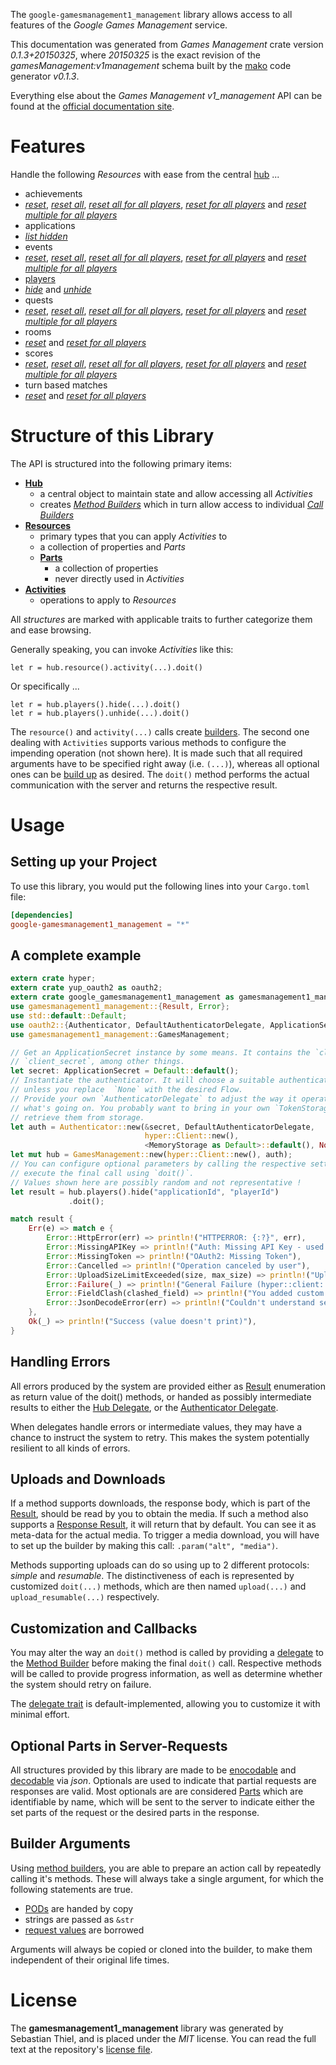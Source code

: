 <!---
DO NOT EDIT !
This file was generated automatically from 'src/mako/api/README.md.mako'
DO NOT EDIT !
-->
The `google-gamesmanagement1_management` library allows access to all features of the *Google Games Management* service.

This documentation was generated from *Games Management* crate version *0.1.3+20150325*, where *20150325* is the exact revision of the *gamesManagement:v1management* schema built by the [mako](http://www.makotemplates.org/) code generator *v0.1.3*.

Everything else about the *Games Management* *v1_management* API can be found at the
[official documentation site](https://developers.google.com/games/services).
# Features

Handle the following *Resources* with ease from the central [hub](http://byron.github.io/google-apis-rs/google-gamesmanagement1_management/struct.GamesManagement.html) ... 

* achievements
 * [*reset*](http://byron.github.io/google-apis-rs/google-gamesmanagement1_management/struct.AchievementResetCall.html), [*reset all*](http://byron.github.io/google-apis-rs/google-gamesmanagement1_management/struct.AchievementResetAllCall.html), [*reset all for all players*](http://byron.github.io/google-apis-rs/google-gamesmanagement1_management/struct.AchievementResetAllForAllPlayerCall.html), [*reset for all players*](http://byron.github.io/google-apis-rs/google-gamesmanagement1_management/struct.AchievementResetForAllPlayerCall.html) and [*reset multiple for all players*](http://byron.github.io/google-apis-rs/google-gamesmanagement1_management/struct.AchievementResetMultipleForAllPlayerCall.html)
* applications
 * [*list hidden*](http://byron.github.io/google-apis-rs/google-gamesmanagement1_management/struct.ApplicationListHiddenCall.html)
* events
 * [*reset*](http://byron.github.io/google-apis-rs/google-gamesmanagement1_management/struct.EventResetCall.html), [*reset all*](http://byron.github.io/google-apis-rs/google-gamesmanagement1_management/struct.EventResetAllCall.html), [*reset all for all players*](http://byron.github.io/google-apis-rs/google-gamesmanagement1_management/struct.EventResetAllForAllPlayerCall.html), [*reset for all players*](http://byron.github.io/google-apis-rs/google-gamesmanagement1_management/struct.EventResetForAllPlayerCall.html) and [*reset multiple for all players*](http://byron.github.io/google-apis-rs/google-gamesmanagement1_management/struct.EventResetMultipleForAllPlayerCall.html)
* [players](http://byron.github.io/google-apis-rs/google-gamesmanagement1_management/struct.Player.html)
 * [*hide*](http://byron.github.io/google-apis-rs/google-gamesmanagement1_management/struct.PlayerHideCall.html) and [*unhide*](http://byron.github.io/google-apis-rs/google-gamesmanagement1_management/struct.PlayerUnhideCall.html)
* quests
 * [*reset*](http://byron.github.io/google-apis-rs/google-gamesmanagement1_management/struct.QuestResetCall.html), [*reset all*](http://byron.github.io/google-apis-rs/google-gamesmanagement1_management/struct.QuestResetAllCall.html), [*reset all for all players*](http://byron.github.io/google-apis-rs/google-gamesmanagement1_management/struct.QuestResetAllForAllPlayerCall.html), [*reset for all players*](http://byron.github.io/google-apis-rs/google-gamesmanagement1_management/struct.QuestResetForAllPlayerCall.html) and [*reset multiple for all players*](http://byron.github.io/google-apis-rs/google-gamesmanagement1_management/struct.QuestResetMultipleForAllPlayerCall.html)
* rooms
 * [*reset*](http://byron.github.io/google-apis-rs/google-gamesmanagement1_management/struct.RoomResetCall.html) and [*reset for all players*](http://byron.github.io/google-apis-rs/google-gamesmanagement1_management/struct.RoomResetForAllPlayerCall.html)
* scores
 * [*reset*](http://byron.github.io/google-apis-rs/google-gamesmanagement1_management/struct.ScoreResetCall.html), [*reset all*](http://byron.github.io/google-apis-rs/google-gamesmanagement1_management/struct.ScoreResetAllCall.html), [*reset all for all players*](http://byron.github.io/google-apis-rs/google-gamesmanagement1_management/struct.ScoreResetAllForAllPlayerCall.html), [*reset for all players*](http://byron.github.io/google-apis-rs/google-gamesmanagement1_management/struct.ScoreResetForAllPlayerCall.html) and [*reset multiple for all players*](http://byron.github.io/google-apis-rs/google-gamesmanagement1_management/struct.ScoreResetMultipleForAllPlayerCall.html)
* turn based matches
 * [*reset*](http://byron.github.io/google-apis-rs/google-gamesmanagement1_management/struct.TurnBasedMatcheResetCall.html) and [*reset for all players*](http://byron.github.io/google-apis-rs/google-gamesmanagement1_management/struct.TurnBasedMatcheResetForAllPlayerCall.html)




# Structure of this Library

The API is structured into the following primary items:

* **[Hub](http://byron.github.io/google-apis-rs/google-gamesmanagement1_management/struct.GamesManagement.html)**
    * a central object to maintain state and allow accessing all *Activities*
    * creates [*Method Builders*](http://byron.github.io/google-apis-rs/google-gamesmanagement1_management/trait.MethodsBuilder.html) which in turn
      allow access to individual [*Call Builders*](http://byron.github.io/google-apis-rs/google-gamesmanagement1_management/trait.CallBuilder.html)
* **[Resources](http://byron.github.io/google-apis-rs/google-gamesmanagement1_management/trait.Resource.html)**
    * primary types that you can apply *Activities* to
    * a collection of properties and *Parts*
    * **[Parts](http://byron.github.io/google-apis-rs/google-gamesmanagement1_management/trait.Part.html)**
        * a collection of properties
        * never directly used in *Activities*
* **[Activities](http://byron.github.io/google-apis-rs/google-gamesmanagement1_management/trait.CallBuilder.html)**
    * operations to apply to *Resources*

All *structures* are marked with applicable traits to further categorize them and ease browsing.

Generally speaking, you can invoke *Activities* like this:

```Rust,ignore
let r = hub.resource().activity(...).doit()
```

Or specifically ...

```ignore
let r = hub.players().hide(...).doit()
let r = hub.players().unhide(...).doit()
```

The `resource()` and `activity(...)` calls create [builders][builder-pattern]. The second one dealing with `Activities` 
supports various methods to configure the impending operation (not shown here). It is made such that all required arguments have to be 
specified right away (i.e. `(...)`), whereas all optional ones can be [build up][builder-pattern] as desired.
The `doit()` method performs the actual communication with the server and returns the respective result.

# Usage

## Setting up your Project

To use this library, you would put the following lines into your `Cargo.toml` file:

```toml
[dependencies]
google-gamesmanagement1_management = "*"
```

## A complete example

```Rust
extern crate hyper;
extern crate yup_oauth2 as oauth2;
extern crate google_gamesmanagement1_management as gamesmanagement1_management;
use gamesmanagement1_management::{Result, Error};
use std::default::Default;
use oauth2::{Authenticator, DefaultAuthenticatorDelegate, ApplicationSecret, MemoryStorage};
use gamesmanagement1_management::GamesManagement;

// Get an ApplicationSecret instance by some means. It contains the `client_id` and 
// `client_secret`, among other things.
let secret: ApplicationSecret = Default::default();
// Instantiate the authenticator. It will choose a suitable authentication flow for you, 
// unless you replace  `None` with the desired Flow.
// Provide your own `AuthenticatorDelegate` to adjust the way it operates and get feedback about 
// what's going on. You probably want to bring in your own `TokenStorage` to persist tokens and
// retrieve them from storage.
let auth = Authenticator::new(&secret, DefaultAuthenticatorDelegate,
                              hyper::Client::new(),
                              <MemoryStorage as Default>::default(), None);
let mut hub = GamesManagement::new(hyper::Client::new(), auth);
// You can configure optional parameters by calling the respective setters at will, and
// execute the final call using `doit()`.
// Values shown here are possibly random and not representative !
let result = hub.players().hide("applicationId", "playerId")
             .doit();

match result {
    Err(e) => match e {
        Error::HttpError(err) => println!("HTTPERROR: {:?}", err),
        Error::MissingAPIKey => println!("Auth: Missing API Key - used if there are no scopes"),
        Error::MissingToken => println!("OAuth2: Missing Token"),
        Error::Cancelled => println!("Operation canceled by user"),
        Error::UploadSizeLimitExceeded(size, max_size) => println!("Upload size too big: {} of {}", size, max_size),
        Error::Failure(_) => println!("General Failure (hyper::client::Response doesn't print)"),
        Error::FieldClash(clashed_field) => println!("You added custom parameter which is part of builder: {:?}", clashed_field),
        Error::JsonDecodeError(err) => println!("Couldn't understand server reply - maybe API needs update: {:?}", err),
    },
    Ok(_) => println!("Success (value doesn't print)"),
}

```
## Handling Errors

All errors produced by the system are provided either as [Result](http://byron.github.io/google-apis-rs/google-gamesmanagement1_management/enum.Result.html) enumeration as return value of 
the doit() methods, or handed as possibly intermediate results to either the 
[Hub Delegate](http://byron.github.io/google-apis-rs/google-gamesmanagement1_management/trait.Delegate.html), or the [Authenticator Delegate](http://byron.github.io/google-apis-rs/google-gamesmanagement1_management/../yup-oauth2/trait.AuthenticatorDelegate.html).

When delegates handle errors or intermediate values, they may have a chance to instruct the system to retry. This 
makes the system potentially resilient to all kinds of errors.

## Uploads and Downloads
If a method supports downloads, the response body, which is part of the [Result](http://byron.github.io/google-apis-rs/google-gamesmanagement1_management/enum.Result.html), should be
read by you to obtain the media.
If such a method also supports a [Response Result](http://byron.github.io/google-apis-rs/google-gamesmanagement1_management/trait.ResponseResult.html), it will return that by default.
You can see it as meta-data for the actual media. To trigger a media download, you will have to set up the builder by making
this call: `.param("alt", "media")`.

Methods supporting uploads can do so using up to 2 different protocols: 
*simple* and *resumable*. The distinctiveness of each is represented by customized 
`doit(...)` methods, which are then named `upload(...)` and `upload_resumable(...)` respectively.

## Customization and Callbacks

You may alter the way an `doit()` method is called by providing a [delegate](http://byron.github.io/google-apis-rs/google-gamesmanagement1_management/trait.Delegate.html) to the 
[Method Builder](http://byron.github.io/google-apis-rs/google-gamesmanagement1_management/trait.CallBuilder.html) before making the final `doit()` call. 
Respective methods will be called to provide progress information, as well as determine whether the system should 
retry on failure.

The [delegate trait](http://byron.github.io/google-apis-rs/google-gamesmanagement1_management/trait.Delegate.html) is default-implemented, allowing you to customize it with minimal effort.

## Optional Parts in Server-Requests

All structures provided by this library are made to be [enocodable](http://byron.github.io/google-apis-rs/google-gamesmanagement1_management/trait.RequestValue.html) and 
[decodable](http://byron.github.io/google-apis-rs/google-gamesmanagement1_management/trait.ResponseResult.html) via *json*. Optionals are used to indicate that partial requests are responses 
are valid.
Most optionals are are considered [Parts](http://byron.github.io/google-apis-rs/google-gamesmanagement1_management/trait.Part.html) which are identifiable by name, which will be sent to 
the server to indicate either the set parts of the request or the desired parts in the response.

## Builder Arguments

Using [method builders](http://byron.github.io/google-apis-rs/google-gamesmanagement1_management/trait.CallBuilder.html), you are able to prepare an action call by repeatedly calling it's methods.
These will always take a single argument, for which the following statements are true.

* [PODs][wiki-pod] are handed by copy
* strings are passed as `&str`
* [request values](http://byron.github.io/google-apis-rs/google-gamesmanagement1_management/trait.RequestValue.html) are borrowed

Arguments will always be copied or cloned into the builder, to make them independent of their original life times.

[wiki-pod]: http://en.wikipedia.org/wiki/Plain_old_data_structure
[builder-pattern]: http://en.wikipedia.org/wiki/Builder_pattern
[google-go-api]: https://github.com/google/google-api-go-client

# License
The **gamesmanagement1_management** library was generated by Sebastian Thiel, and is placed 
under the *MIT* license.
You can read the full text at the repository's [license file][repo-license].

[repo-license]: https://github.com/Byron/google-apis-rs/LICENSE.md
